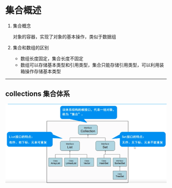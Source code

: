 # 集合概述

1. 集合概念

    对象的容器，实现了对象的基本操作，类似于数据组

2. 集合和数组的区别
    + 数组长度固定，集合长度不固定
    + 数组可以存储基本类型和引用类型，集合只能存储引用类型，可以利用装箱操作存储基本类型

---
## collections 集合体系

![](../images/集合体系.png)


